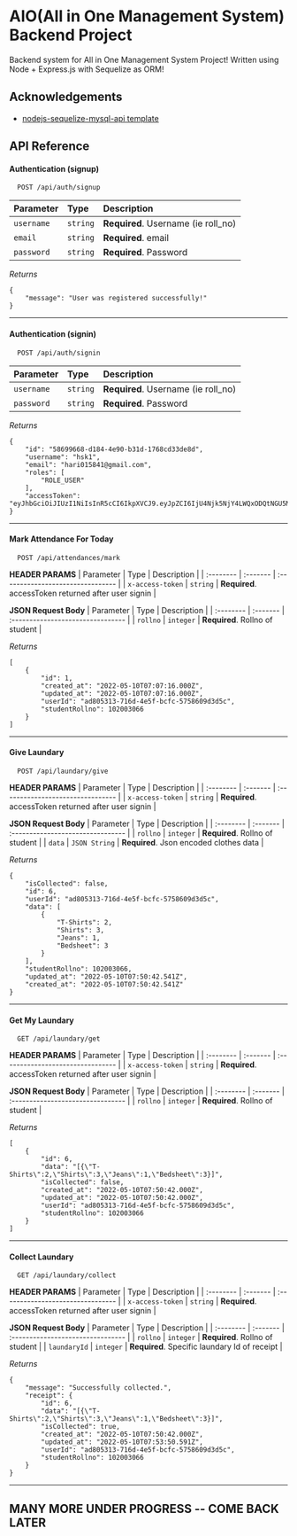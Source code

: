 
# AIO(All in One Management System) Backend Project

Backend system for All in One Management System Project! Written using Node + Express.js with Sequelize as ORM!

## Acknowledgements

 - [nodejs-sequelize-mysql-api template](https://github.com/indraarianggi/nodejs-sequelize-mysql-api)
## API Reference

#### Authentication (signup)

```http
  POST /api/auth/signup
```

| Parameter | Type     | Description                |
| :-------- | :------- | :------------------------- |
| `username` | `string` | **Required**. Username (ie roll_no) |
| `email` | `string` | **Required**. email |
| `password` | `string` | **Required**. Password |

_Returns_
```
{
    "message": "User was registered successfully!"
}
```

---

#### Authentication (signin)

```http
  POST /api/auth/signin
```

| Parameter | Type     | Description                |
| :-------- | :------- | :------------------------- |
| `username` | `string` | **Required**. Username (ie roll_no) |
| `password` | `string` | **Required**. Password |

_Returns_
```
{
    "id": "58699668-d184-4e90-b31d-1768cd33de8d",
    "username": "hsk1",
    "email": "hari015841@gmail.com",
    "roles": [
        "ROLE_USER"
    ],
    "accessToken": "eyJhbGciOiJIUzI1NiIsInR5cCI6IkpXVCJ9.eyJpZCI6IjU4Njk5NjY4LWQxODQtNGU5MC1iMzFkLTE3NjhjZDMzZGU4ZCIsImlhdCI6MTY1MjEwMzExOCwiZXhwIjoxNjUyMTg5NTE4fQ.ynRaOTT8nA2kf2kikuyXyPpUwRR0HM8bbV2Xy0JwBXY"
}
```

---

#### Mark Attendance For Today

```http
  POST /api/attendances/mark
```
**HEADER PARAMS**
| Parameter | Type     | Description                       |
| :-------- | :------- | :-------------------------------- |
| `x-access-token`      | `string` | **Required**. accessToken returned after user signin |

**JSON Request Body**
| Parameter | Type     | Description                       |
| :-------- | :------- | :-------------------------------- |
| `rollno`      | `integer` | **Required**. Rollno of student |

_Returns_
```
[
    {
        "id": 1,
        "created_at": "2022-05-10T07:07:16.000Z",
        "updated_at": "2022-05-10T07:07:16.000Z",
        "userId": "ad805313-716d-4e5f-bcfc-5758609d3d5c",
        "studentRollno": 102003066
    }
]
```

---

#### Give Laundary

```http
  POST /api/laundary/give
```
**HEADER PARAMS**
| Parameter | Type     | Description                       |
| :-------- | :------- | :-------------------------------- |
| `x-access-token`      | `string` | **Required**. accessToken returned after user signin |

**JSON Request Body**
| Parameter | Type     | Description                       |
| :-------- | :------- | :-------------------------------- |
| `rollno`      | `integer` | **Required**. Rollno of student |
| `data`      | `JSON String` | **Required**. Json encoded clothes data |

_Returns_
```
{
    "isCollected": false,
    "id": 6,
    "userId": "ad805313-716d-4e5f-bcfc-5758609d3d5c",
    "data": [
        {
            "T-Shirts": 2,
            "Shirts": 3,
            "Jeans": 1,
            "Bedsheet": 3
        }
    ],
    "studentRollno": 102003066,
    "updated_at": "2022-05-10T07:50:42.541Z",
    "created_at": "2022-05-10T07:50:42.541Z"
}
```

---

#### Get My Laundary

```http
  GET /api/laundary/get
```
**HEADER PARAMS**
| Parameter | Type     | Description                       |
| :-------- | :------- | :-------------------------------- |
| `x-access-token`      | `string` | **Required**. accessToken returned after user signin |

**JSON Request Body**
| Parameter | Type     | Description                       |
| :-------- | :------- | :-------------------------------- |
| `rollno`      | `integer` | **Required**. Rollno of student |

_Returns_
```
[
    {
        "id": 6,
        "data": "[{\"T-Shirts\":2,\"Shirts\":3,\"Jeans\":1,\"Bedsheet\":3}]",
        "isCollected": false,
        "created_at": "2022-05-10T07:50:42.000Z",
        "updated_at": "2022-05-10T07:50:42.000Z",
        "userId": "ad805313-716d-4e5f-bcfc-5758609d3d5c",
        "studentRollno": 102003066
    }
]
```

---

#### Collect Laundary

```http
  GET /api/laundary/collect
```
**HEADER PARAMS**
| Parameter | Type     | Description                       |
| :-------- | :------- | :-------------------------------- |
| `x-access-token`      | `string` | **Required**. accessToken returned after user signin |

**JSON Request Body**
| Parameter | Type     | Description                       |
| :-------- | :------- | :-------------------------------- |
| `rollno`      | `integer` | **Required**. Rollno of student |
| `laundaryId`      | `integer` | **Required**. Specific laundary Id of receipt |

_Returns_
```
{
    "message": "Successfully collected.",
    "receipt": {
        "id": 6,
        "data": "[{\"T-Shirts\":2,\"Shirts\":3,\"Jeans\":1,\"Bedsheet\":3}]",
        "isCollected": true,
        "created_at": "2022-05-10T07:50:42.000Z",
        "updated_at": "2022-05-10T07:53:50.591Z",
        "userId": "ad805313-716d-4e5f-bcfc-5758609d3d5c",
        "studentRollno": 102003066
    }
}
```

---

## MANY MORE UNDER PROGRESS -- COME BACK LATER